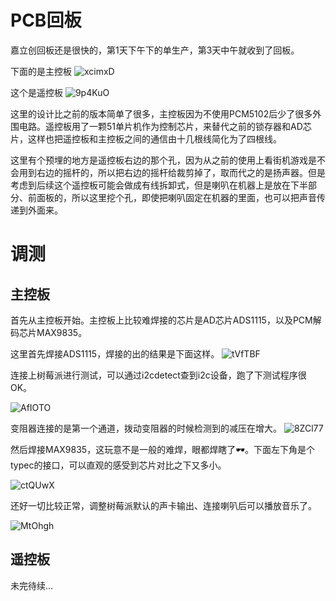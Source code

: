 # PCB回板

嘉立创回板还是很快的，第1天下午下的单生产，第3天中午就收到了回板。

下面的是主控板
![xcimxD](https://iotshare.cdn.bcebos.com/usr/uploads/2025/10/xcimxD.png)

这个是遥控板
![9p4KuO](https://iotshare.cdn.bcebos.com/usr/uploads/2025/10/9p4KuO.png)

这里的设计比之前的版本简单了很多，主控板因为不使用PCM5102后少了很多外围电路。遥控板用了一颗51单片机作为控制芯片，来替代之前的锁存器和AD芯片，这样也把遥控板和主控板之间的通信由十几根线简化为了四根线。

这里有个预埋的地方是遥控板右边的那个孔，因为从之前的使用上看街机游戏是不会用到右边的摇杆的，所以把右边的摇杆给裁剪掉了，取而代之的是扬声器。但是考虑到后续这个遥控板可能会做成有线拆卸式，但是喇叭在机器上是放在下半部分、前面板的，所以这里挖个孔，即使把喇叭固定在机器的里面，也可以把声音传递到外面来。

# 调测

## 主控板
首先从主控板开始。主控板上比较难焊接的芯片是AD芯片ADS1115，以及PCM解码芯片MAX9835。

这里首先焊接ADS1115，焊接的出的结果是下面这样。
![tVfTBF](https://iotshare.cdn.bcebos.com/usr/uploads/2025/10/tVfTBF.png)

连接上树莓派进行测试，可以通过i2cdetect查到i2c设备，跑了下测试程序很OK。

![AfIOTO](https://iotshare.cdn.bcebos.com/usr/uploads/2025/10/AfIOTO.png)

变阻器连接的是第一个通道，拨动变阻器的时候检测到的减压在增大。
![8ZCl77](https://iotshare.cdn.bcebos.com/usr/uploads/2025/10/8ZCl77.png)

然后焊接MAX9835，这玩意不是一般的难焊，眼都焊瞎了🕶️。下面左下角是个typec的接口，可以直观的感受到芯片对比之下又多小。

![ctQUwX](https://iotshare.cdn.bcebos.com/usr/uploads/2025/10/ctQUwX.png)

还好一切比较正常，调整树莓派默认的声卡输出、连接喇叭后可以播放音乐了。

![MtOhgh](https://iotshare.cdn.bcebos.com/usr/uploads/2025/10/MtOhgh.png)

## 遥控板

未完待续...
